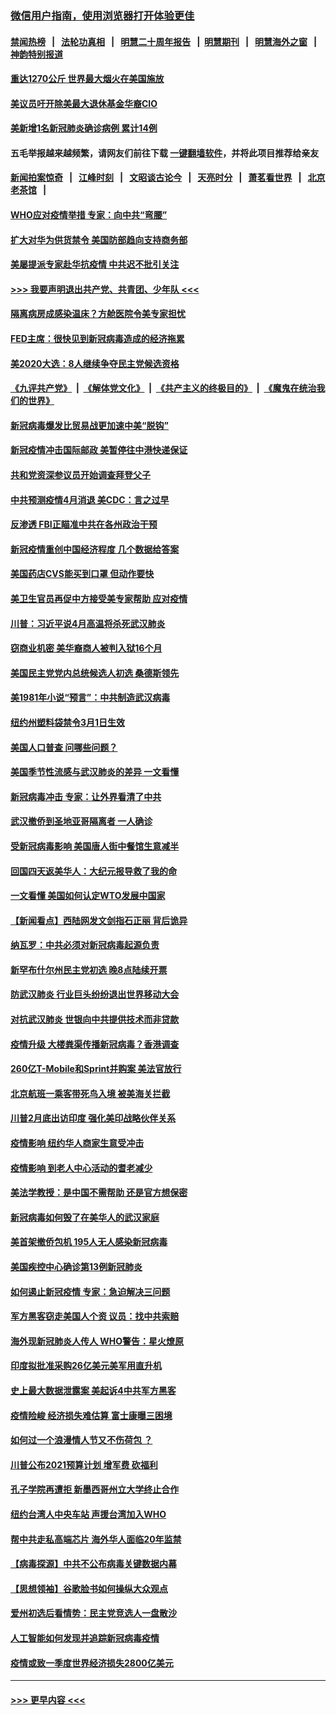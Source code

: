 ### [微信用户指南，使用浏览器打开体验更佳](https://github.com/gfw-breaker/banned-news1/blob/master/indexes/wechat-guide.md?t=0)
#### [禁闻热榜](热点新闻.md?t=0)  &nbsp;&nbsp;|&nbsp;&nbsp; [法轮功真相](https://github.com/gfw-breaker/truth/blob/master/README.md?t=0) &nbsp;&nbsp;|&nbsp;&nbsp; [明慧二十周年报告](https://github.com/gfw-breaker/mh-reports/blob/master/README.md?t=0) &nbsp;&nbsp;|&nbsp;&nbsp;[明慧期刊](https://github.com/gfw-breaker/mh-qikan) &nbsp;&nbsp;|&nbsp;&nbsp; [明慧海外之窗](https://github.com/gfw-breaker/mh-news/blob/master/README.md?t=0) &nbsp;&nbsp;|&nbsp;&nbsp; [神韵特别报道](https://github.com/gfw-breaker/mh-news/blob/master/shenyun.md?t=0)
#### [重达1270公斤 世界最大烟火在美国施放](../pages/nsc412/n11865198.md?t=02131511) 
#### [美议员吁开除美最大退休基金华裔CIO](../pages/nsc412/n11865230.md?t=02131511) 
#### [美新增1名新冠肺炎确诊病例 累计14例](../pages/nsc412/n11864893.md?t=02131511) 
#### 五毛举报越来越频繁，请网友们前往下载 [一键翻墙软件](https://github.com/gfw-breaker/ssr-accounts)，并将此项目推荐给亲友
#### [新闻拍案惊奇](https://github.com/gfw-breaker/banned-news1/blob/master/pages/link4.md) &nbsp;&nbsp;|&nbsp;&nbsp; [江峰时刻](https://github.com/gfw-breaker/banned-news1/blob/master/pages/link4.md) &nbsp;&nbsp;|&nbsp;&nbsp; [文昭谈古论今](https://github.com/gfw-breaker/banned-news1/blob/master/pages/link4.md) &nbsp;&nbsp;|&nbsp;&nbsp; [天亮时分](https://github.com/gfw-breaker/banned-news1/blob/master/pages/link4.md) &nbsp;&nbsp;|&nbsp;&nbsp; [萧茗看世界](https://github.com/gfw-breaker/banned-news1/blob/master/pages/link4.md) &nbsp;&nbsp;|&nbsp;&nbsp; [北京老茶馆](https://github.com/gfw-breaker/banned-news1/blob/master/pages/link4.md) &nbsp;&nbsp;|&nbsp;&nbsp; 
#### [WHO应对疫情举措 专家：向中共“弯腰”](../pages/nsc412/n11864727.md?t=02131511) 
#### [扩大对华为供货禁令 美国防部趋向支持商务部](../pages/nsc412/n11864773.md?t=02131511) 
#### [美屡提派专家赴华抗疫情 中共迟不批引关注](../pages/nsc412/n11864719.md?t=02131511) 
#### [>>> 我要声明退出共产党、共青团、少年队 <<<](https://github.com/begood0513/goodnews/blob/master/quit/letter.md) 
#### [隔离病房成感染温床？方舱医院令美专家担忧](../pages/nsc412/n11864575.md?t=02131511) 
#### [FED主席：很快见到新冠病毒造成的经济拖累](../pages/nsc412/n11864507.md?t=02131511) 
#### [美2020大选：8人继续争夺民主党候选资格](../pages/nsc412/n11864327.md?t=02131511) 
#### [《九评共产党》](https://github.com/begood0513/9ping.md/blob/master/README.md) &nbsp;|&nbsp; [《解体党文化》](../../../../jtdwh.md/blob/master/README.md)  &nbsp;|&nbsp; [《共产主义的终极目的》](../../../../gczydzjmd.md/blob/master/README.md) &nbsp;|&nbsp; [《魔鬼在统治我们的世界》](../../../../mgztzwmdsj.md/blob/master/README.md) 
#### [新冠病毒爆发比贸易战更加速中美“脱钩”](../pages/nsc412/n11864470.md?t=02131511) 
#### [新冠疫情冲击国际邮政 美暂停往中港快递保证](../pages/nsc412/n11864207.md?t=02131511) 
#### [共和党资深参议员开始调查拜登父子](../pages/nsc412/n11863984.md?t=02131511) 
#### [中共预测疫情4月消退 美CDC：言之过早](../pages/nsc412/n11864310.md?t=02131511) 
#### [反渗透 FBI正瞄准中共在各州政治干预](../pages/nsc412/n11864300.md?t=02131511) 
#### [新冠疫情重创中国经济程度 几个数据给答案](../pages/nsc412/n11864203.md?t=02131511) 
#### [美国药店CVS能买到口罩 但动作要快](../pages/nsc412/n11862438.md?t=02131511) 
#### [美卫生官员再促中方接受美专家帮助 应对疫情](../pages/nsc412/n11864043.md?t=02131511) 
#### [川普：习近平说4月高温将杀死武汉肺炎](../pages/nsc412/n11860814.md?t=02131511) 
#### [窃商业机密 美华裔商人被判入狱16个月](../pages/nsc412/n11863911.md?t=02131511) 
#### [美国民主党党内总统候选人初选 桑德斯领先](../pages/nsc412/n11863475.md?t=02131511) 
#### [美1981年小说“预言”：中共制造武汉病毒](../pages/nsc412/n11863306.md?t=02131511) 
#### [纽约州塑料袋禁令3月1日生效](../pages/nsc412/n11862832.md?t=02131511) 
#### [美国人口普查  问哪些问题？](../pages/nsc412/n11862808.md?t=02131511) 
#### [美国季节性流感与武汉肺炎的差异 一文看懂](../pages/nsc412/n11862428.md?t=02131511) 
#### [新冠病毒冲击 专家：让外界看清了中共](../pages/nsc412/n11862280.md?t=02131511) 
#### [武汉撤侨到圣地亚哥隔离者 一人确诊](../pages/nsc412/n11862460.md?t=02131511) 
#### [受新冠病毒影响 美国唐人街中餐馆生意减半](../pages/nsc412/n11861940.md?t=02131511) 
#### [回国四天返美华人：大纪元报导救了我的命](../pages/nsc412/n11862181.md?t=02131511) 
#### [一文看懂 美国如何认定WTO发展中国家](../pages/nsc412/n11862051.md?t=02131511) 
#### [【新闻看点】西陆网发文剑指石正丽 背后诡异](../pages/nsc412/n11861792.md?t=02131511) 
#### [纳瓦罗：中共必须对新冠病毒起源负责](../pages/nsc412/n11861810.md?t=02131511) 
#### [新罕布什尔州民主党初选 晚8点陆续开票](../pages/nsc412/n11861872.md?t=02131511) 
#### [防武汉肺炎 行业巨头纷纷退出世界移动大会](../pages/nsc412/n11861795.md?t=02131511) 
#### [对抗武汉肺炎 世银向中共提供技术而非贷款](../pages/nsc412/n11861652.md?t=02131511) 
#### [疫情升级 大楼粪渠传播新冠病毒？香港调查](../pages/nsc412/n11861556.md?t=02131511) 
#### [260亿T-Mobile和Sprint并购案 美法官放行](../pages/nsc412/n11861511.md?t=02131511) 
#### [北京航班一乘客带死鸟入境 被美海关拦截](../pages/nsc412/n11861317.md?t=02131511) 
#### [川普2月底出访印度 强化美印战略伙伴关系](../pages/nsc412/n11860557.md?t=02131511) 
#### [疫情影响  纽约华人商家生意受冲击](../pages/nsc412/n11860284.md?t=02131511) 
#### [疫情影响  到老人中心活动的耆老减少](../pages/nsc412/n11860199.md?t=02131511) 
#### [美法学教授：是中国不需帮助 还是官方想保密](../pages/nsc412/n11859492.md?t=02131511) 
#### [新冠病毒如何毁了在美华人的武汉家庭](../pages/nsc412/n11859524.md?t=02131511) 
#### [美首架撤侨包机 195人无人感染新冠病毒](../pages/nsc412/n11859908.md?t=02131511) 
#### [美国疾控中心确诊第13例新冠肺炎](../pages/nsc412/n11859966.md?t=02131511) 
#### [如何遏止新冠疫情 专家：急迫解决三问题](../pages/nsc412/n11859685.md?t=02131511) 
#### [军方黑客窃走美国人个资 议员：找中共索赔](../pages/nsc412/n11859371.md?t=02131511) 
#### [海外现新冠肺炎人传人 WHO警告：星火燎原](../pages/nsc412/n11859252.md?t=02131511) 
#### [印度拟批准采购26亿美元美军用直升机](../pages/nsc412/n11859143.md?t=02131511) 
#### [史上最大数据泄露案 美起诉4中共军方黑客](../pages/nsc412/n11859115.md?t=02131511) 
#### [疫情险峻 经济损失难估算 富士康曝三困境](../pages/nsc412/n11859120.md?t=02131511) 
#### [如何过一个浪漫情人节又不伤荷包 ？](../pages/nsc412/n11858969.md?t=02131511) 
#### [川普公布2021预算计划 增军费 砍福利](../pages/nsc412/n11859012.md?t=02131511) 
#### [孔子学院再遭拒 新墨西哥州立大学终止合作](../pages/nsc412/n11858661.md?t=02131511) 
#### [纽约台湾人中央车站  声援台湾加入WHO](../pages/nsc412/n11857757.md?t=02131511) 
#### [帮中共走私高端芯片 海外华人面临20年监禁](../pages/nsc412/n11855016.md?t=02131511) 
#### [【病毒探源】中共不公布病毒关键数据内幕](../pages/nsc412/n11856584.md?t=02131511) 
#### [【思想领袖】谷歌脸书如何操纵大众观点](../pages/nsc412/n11680874.md?t=02131511) 
#### [爱州初选后看情势：民主党竞选人一盘散沙](../pages/nsc412/n11856557.md?t=02131511) 
#### [人工智能如何发现并追踪新冠病毒疫情](../pages/nsc412/n11856398.md?t=02131511) 
#### [疫情或致一季度世界经济损失2800亿美元](../pages/nsc412/n11855639.md?t=02131511) 

----
#### [ >>> 更早内容 <<< ](../indexes/nsc412-earlier.md)
